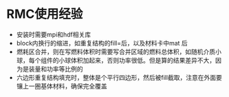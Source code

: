 # RMC使用经验

- 安装时需要mpi和hdf相关库
- block内换行的缩进，如重复结构的fill=后，以及材料卡中mat 后
- 燃耗区合并，则在写燃料体积时需要写合并区域的燃料总体积，如随机介质小球，每个组件的小球体积加起来，否则功率很低。但是算的结果差异不大，因为是装量和功率等比例的
- 六边形重复结构填充时，整体是个平行四边形，然后被fill截取，注意在外面要镶上一圈基体材料，确保完全覆盖
